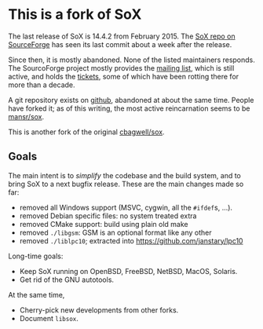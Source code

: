 # This is a fork of SoX

The last release of SoX is 14.4.2 from February 2015.
The [SoX repo on SourceForge](https://sourceforge.net/projects/sox/)
has seen its last commit about a week after the release.

Since then, it is mostly abandoned.
None of the listed maintainers responds.
The SourcoForge project mostly provides the
[mailing list](https://sourceforge.net/p/sox/mailman/?source=navbar),
which is still active, and holds the
[tickets](https://sourceforge.net/p/sox/_list/tickets),
some of which have been rotting there for more than a decade.

A git repository exists on [github](https://github.com/cbagwell/sox),
abandoned at about the same time. People have forked it; as of this
writing, the most active reincarnation seems to be
[mansr/sox](https://github.com/mansr/sox).

This is another fork of the original
[cbagwell/sox](https://github.com/cbagwell/sox).

## Goals

The main intent is to _simplify_ the codebase and the build system,
and to bring SoX to a next bugfix release.
These are the main changes made so far:

* removed all Windows support (MSVC, cygwin, all the `#ifdef`s, ...).
* removed Debian specific files: no system treated extra
* removed CMake support: build using plain old make
* removed `./libgsm`: GSM is an optional format like any other
* removed `./liblpc10`; extracted into https://github.com/janstary/lpc10

Long-time goals:

* Keep SoX running on OpenBSD, FreeBSD, NetBSD, MacOS, Solaris.
* Get rid of the GNU autotools.

At the same time,

* Cherry-pick new developments from other forks.
* Document `libsox`.

